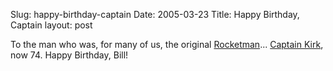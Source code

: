 Slug: happy-birthday-captain
Date: 2005-03-23
Title: Happy Birthday, Captain
layout: post

To the man who was, for many of us, the original <a href="http://www.milkandcookies.com/links/21099/">Rocketman</a>... <a href="http://www.williamshatner.com/modules.php?op=modload&amp;name=event&amp;file=index">Captain Kirk</a>, now 74. Happy Birthday, Bill!
